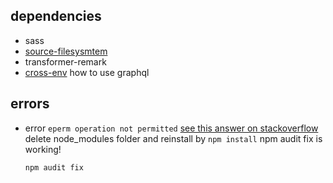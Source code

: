 
## dependencies
 - sass
 - [source-filesysmtem](https://www.gatsbyjs.com/plugins/gatsby-source-filesystem/?=gatsby-source-)
 - transformer-remark
 - [cross-env](https://www.gatsbyjs.com/docs/using-graphql-playground/)
    how to use graphql
 

## errors
 - error ```eperm operation not permitted```
   [see this answer on stackoverflow](https://stackoverflow.com/questions/34600932/npm-eperm-operation-not-permitted-on-windows)
   delete node_modules folder and reinstall by `npm install`
   npm audit fix is working!
   ```
   npm audit fix
   ```
   
